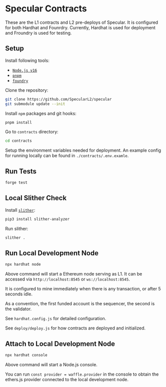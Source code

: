 # Specular Contracts

These are the L1 contracts and L2 pre-deploys of Specular. It is configured for both Hardhat and Founrdry.
Currently, Hardhat is used for deployment and Froundry is used for testing.

## Setup

Install following tools:

- [`Node.js v16`](https://nodejs.org/en/)
- [`pnpm`](https://pnpm.io/installation#using-corepack)
- [`foundry`](https://book.getfoundry.sh/getting-started/installation)

Clone the repository:

```sh
git clone https://github.com/SpecularL2/specular
git submodule update --init
```

Install `npm` packages and git hooks:

```sh
pnpm install
```

Go to `contracts` directory:

```sh
cd contracts
```

Setup the environment variables needed for deployment.
An example config for running locally can be found in `./contracts/.env.examle`.

## Run Tests

```sh
forge test
```

## Local Slither Check

Install [`slither`](https://github.com/crytic/slither):

```sh
pip3 install slither-analyzer
```

Run slither:

```sh
slither .
```

## Run Local Development Node

```sh
npx hardhat node
```

Above command will start a Ethereum node serving as L1.
It can be accessed via `http://localhost:8545` or `ws://localhost:8545`.

It is configured to mine immediately when there is any transaction, or after 5 seconds idle.

As a convention, the first funded account is the sequencer, the second is the validator.

See `hardhat.config.js` for detailed configuration.

See `deploy/deploy.js` for how contracts are deployed and initialized.

## Attach to Local Development Node

```sh
npx hardhat console
```

Above command will start a Node.js console.

You can run `const provider = waffle.provider` in the console to obtain the ethers.js provider connected to the local development node.
